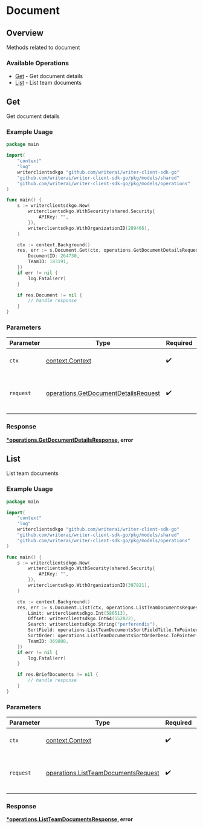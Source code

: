 # Document

## Overview

Methods related to document

### Available Operations

* [Get](#get) - Get document details
* [List](#list) - List team documents

## Get

Get document details

### Example Usage

```go
package main

import(
	"context"
	"log"
	writerclientsdkgo "github.com/writerai/writer-client-sdk-go"
	"github.com/writerai/writer-client-sdk-go/pkg/models/shared"
	"github.com/writerai/writer-client-sdk-go/pkg/models/operations"
)

func main() {
    s := writerclientsdkgo.New(
        writerclientsdkgo.WithSecurity(shared.Security{
            APIKey: "",
        }),
        writerclientsdkgo.WithOrganizationID(289406),
    )

    ctx := context.Background()
    res, err := s.Document.Get(ctx, operations.GetDocumentDetailsRequest{
        DocumentID: 264730,
        TeamID: 183191,
    })
    if err != nil {
        log.Fatal(err)
    }

    if res.Document != nil {
        // handle response
    }
}
```

### Parameters

| Parameter                                                                                    | Type                                                                                         | Required                                                                                     | Description                                                                                  |
| -------------------------------------------------------------------------------------------- | -------------------------------------------------------------------------------------------- | -------------------------------------------------------------------------------------------- | -------------------------------------------------------------------------------------------- |
| `ctx`                                                                                        | [context.Context](https://pkg.go.dev/context#Context)                                        | :heavy_check_mark:                                                                           | The context to use for the request.                                                          |
| `request`                                                                                    | [operations.GetDocumentDetailsRequest](../../models/operations/getdocumentdetailsrequest.md) | :heavy_check_mark:                                                                           | The request object to use for the request.                                                   |


### Response

**[*operations.GetDocumentDetailsResponse](../../models/operations/getdocumentdetailsresponse.md), error**


## List

List team documents

### Example Usage

```go
package main

import(
	"context"
	"log"
	writerclientsdkgo "github.com/writerai/writer-client-sdk-go"
	"github.com/writerai/writer-client-sdk-go/pkg/models/shared"
	"github.com/writerai/writer-client-sdk-go/pkg/models/operations"
)

func main() {
    s := writerclientsdkgo.New(
        writerclientsdkgo.WithSecurity(shared.Security{
            APIKey: "",
        }),
        writerclientsdkgo.WithOrganizationID(397821),
    )

    ctx := context.Background()
    res, err := s.Document.List(ctx, operations.ListTeamDocumentsRequest{
        Limit: writerclientsdkgo.Int(586513),
        Offset: writerclientsdkgo.Int64(552822),
        Search: writerclientsdkgo.String("perferendis"),
        SortField: operations.ListTeamDocumentsSortFieldTitle.ToPointer(),
        SortOrder: operations.ListTeamDocumentsSortOrderDesc.ToPointer(),
        TeamID: 369808,
    })
    if err != nil {
        log.Fatal(err)
    }

    if res.BriefDocuments != nil {
        // handle response
    }
}
```

### Parameters

| Parameter                                                                                  | Type                                                                                       | Required                                                                                   | Description                                                                                |
| ------------------------------------------------------------------------------------------ | ------------------------------------------------------------------------------------------ | ------------------------------------------------------------------------------------------ | ------------------------------------------------------------------------------------------ |
| `ctx`                                                                                      | [context.Context](https://pkg.go.dev/context#Context)                                      | :heavy_check_mark:                                                                         | The context to use for the request.                                                        |
| `request`                                                                                  | [operations.ListTeamDocumentsRequest](../../models/operations/listteamdocumentsrequest.md) | :heavy_check_mark:                                                                         | The request object to use for the request.                                                 |


### Response

**[*operations.ListTeamDocumentsResponse](../../models/operations/listteamdocumentsresponse.md), error**

